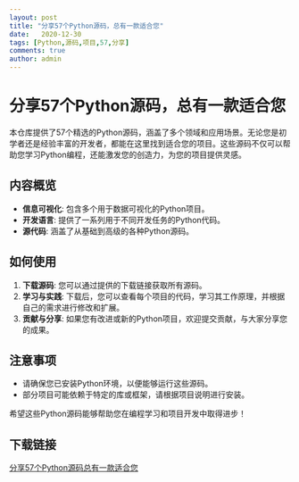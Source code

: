 ```yaml
---
layout: post
title: "分享57个Python源码，总有一款适合您"
date:   2020-12-30
tags: [Python,源码,项目,57,分享]
comments: true
author: admin
---
```

# 分享57个Python源码，总有一款适合您

本仓库提供了57个精选的Python源码，涵盖了多个领域和应用场景。无论您是初学者还是经验丰富的开发者，都能在这里找到适合您的项目。这些源码不仅可以帮助您学习Python编程，还能激发您的创造力，为您的项目提供灵感。

## 内容概览

- **信息可视化**: 包含多个用于数据可视化的Python项目。
- **开发语言**: 提供了一系列用于不同开发任务的Python代码。
- **源代码**: 涵盖了从基础到高级的各种Python源码。

## 如何使用

1. **下载源码**: 您可以通过提供的下载链接获取所有源码。
2. **学习与实践**: 下载后，您可以查看每个项目的代码，学习其工作原理，并根据自己的需求进行修改和扩展。
3. **贡献与分享**: 如果您有改进或新的Python项目，欢迎提交贡献，与大家分享您的成果。

## 注意事项

- 请确保您已安装Python环境，以便能够运行这些源码。
- 部分项目可能依赖于特定的库或框架，请根据项目说明进行安装。

希望这些Python源码能够帮助您在编程学习和项目开发中取得进步！

## 下载链接

[分享57个Python源码总有一款适合您](https://pan.quark.cn/s/08a62c412af4)